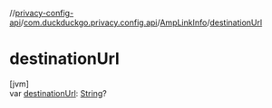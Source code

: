 //[privacy-config-api](../../../index.md)/[com.duckduckgo.privacy.config.api](../index.md)/[AmpLinkInfo](index.md)/[destinationUrl](destination-url.md)

# destinationUrl

[jvm]\
var [destinationUrl](destination-url.md): [String](https://kotlinlang.org/api/latest/jvm/stdlib/kotlin/-string/index.html)?
